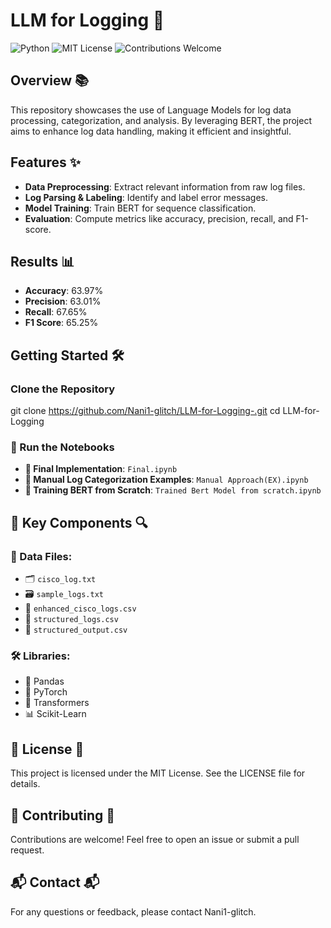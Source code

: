 # LLM for Logging 🚀

![Python](https://img.shields.io/badge/Python-3.8%2B-blue) ![MIT License](https://img.shields.io/badge/License-MIT-green) ![Contributions Welcome](https://img.shields.io/badge/Contributions-Welcome-brightgreen)

## Overview 📚
This repository showcases the use of Language Models for log data processing, categorization, and analysis. By leveraging BERT, the project aims to enhance log data handling, making it efficient and insightful.

## Features ✨
- **Data Preprocessing**: Extract relevant information from raw log files.
- **Log Parsing & Labeling**: Identify and label error messages.
- **Model Training**: Train BERT for sequence classification.
- **Evaluation**: Compute metrics like accuracy, precision, recall, and F1-score.

## Results 📊
- **Accuracy**: 63.97%
- **Precision**: 63.01%
- **Recall**: 67.65%
- **F1 Score**: 65.25%

## Getting Started 🛠️
### Clone the Repository

git clone https://github.com/Nani1-glitch/LLM-for-Logging-.git
cd LLM-for-Logging

### 🚀 Run the Notebooks
- **📘 Final Implementation**: `Final.ipynb`
- **📓 Manual Log Categorization Examples**: `Manual Approach(EX).ipynb`
- **📙 Training BERT from Scratch**: `Trained Bert Model from scratch.ipynb`

## 🔑 Key Components 🔍
### 📂 Data Files:
- 🗂️ `cisco_log.txt`
- 🗃️ `sample_logs.txt`
- 📑 `enhanced_cisco_logs.csv`
- 📄 `structured_logs.csv`
- 📝 `structured_output.csv`

### 🛠️ Libraries:
- 🐼 Pandas
- 🐍 PyTorch
- 🤗 Transformers
- 📊 Scikit-Learn

## 📜 License 📄
This project is licensed under the MIT License. See the LICENSE file for details.

## 🤝 Contributing 🤝
Contributions are welcome! Feel free to open an issue or submit a pull request.

## 📬 Contact 📬
For any questions or feedback, please contact Nani1-glitch.

```bash
